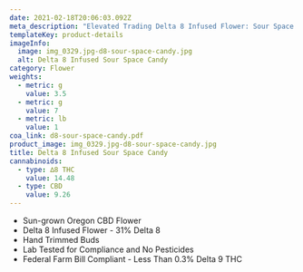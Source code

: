 ```yaml
---
date: 2021-02-18T20:06:03.092Z
meta_description: "Elevated Trading Delta 8 Infused Flower: Sour Space Candy"
templateKey: product-details
imageInfo:
  image: img_0329.jpg-d8-sour-space-candy.jpg
  alt: Delta 8 Infused Sour Space Candy
category: Flower
weights:
  - metric: g
    value: 3.5
  - metric: g
    value: 7
  - metric: lb
    value: 1
coa_link: d8-sour-space-candy.pdf
product_image: img_0329.jpg-d8-sour-space-candy.jpg
title: Delta 8 Infused Sour Space Candy
cannabinoids:
  - type: ∆8 THC
    value: 14.48
  - type: CBD
    value: 9.26
---
```


- Sun-grown Oregon CBD Flower
- Delta 8 Infused Flower - 31% Delta 8
- Hand Trimmed Buds
- Lab Tested for Compliance and No Pesticides
- Federal Farm Bill Compliant - Less Than 0.3% Delta 9 THC
